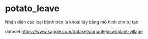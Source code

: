 # potato_leave
Nhận diện các loại bệnh trên lá khoai tây bằng mô hình cnn tự tạo 

dataset:https://www.kaggle.com/datasets/arjuntejaswi/plant-village
